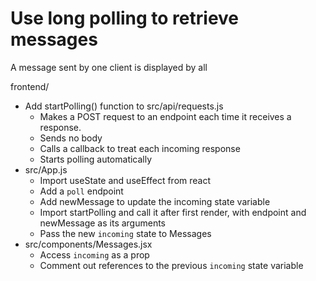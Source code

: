 # Use long polling to retrieve messages #

A message sent by one client is displayed by all

frontend/
* Add startPolling() function to src/api/requests.js
  - Makes a POST request to an endpoint each time it receives a response.
  - Sends no body
  - Calls a callback to treat each incoming response
  - Starts polling automatically
* src/App.js
  - Import useState and useEffect from react
  - Add a `poll` endpoint
  - Add newMessage to update the incoming state variable
  - Import startPolling and call it after first render, with endpoint and newMessage as its arguments
  - Pass the new `incoming` state to Messages
* src/components/Messages.jsx
  - Access `incoming` as a prop
  - Comment out references to the previous `incoming` state variable